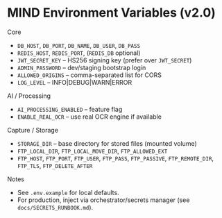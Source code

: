 # MIND Environment Variables (v2.0)

Core
- `DB_HOST`, `DB_PORT`, `DB_NAME`, `DB_USER`, `DB_PASS`
- `REDIS_HOST`, `REDIS_PORT`, (`REDIS_DB` optional)
- `JWT_SECRET_KEY` – HS256 signing key (prefer over `JWT_SECRET`)
- `ADMIN_PASSWORD` – dev/staging bootstrap login
- `ALLOWED_ORIGINS` – comma-separated list for CORS
- `LOG_LEVEL` – INFO|DEBUG|WARN|ERROR

AI / Processing
- `AI_PROCESSING_ENABLED` – feature flag
- `ENABLE_REAL_OCR` – use real OCR engine if available

Capture / Storage
- `STORAGE_DIR` – base directory for stored files (mounted volume)
- `FTP_LOCAL_DIR`, `FTP_LOCAL_MOVE_DIR`, `FTP_ALLOWED_EXT`
- `FTP_HOST`, `FTP_PORT`, `FTP_USER`, `FTP_PASS`, `FTP_PASSIVE`, `FTP_REMOTE_DIR`, `FTP_TLS`, `FTP_DELETE_AFTER`

Notes
- See `.env.example` for local defaults.
- For production, inject via orchestrator/secrets manager (see `docs/SECRETS_RUNBOOK.md`).
